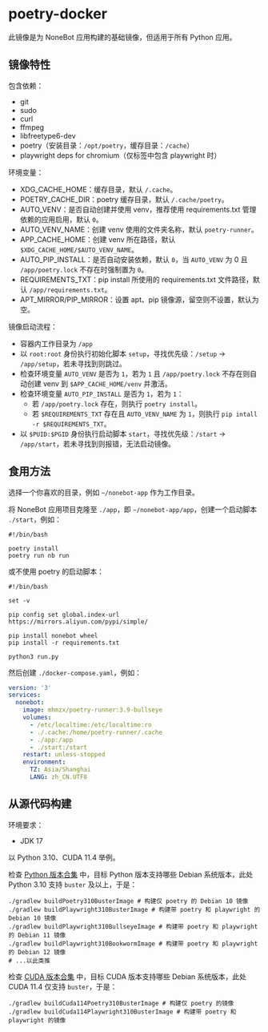 # poetry-docker

此镜像是为 NoneBot 应用构建的基础镜像，但适用于所有 Python 应用。

## 镜像特性

包含依赖：

+ git
+ sudo
+ curl
+ ffmpeg
+ libfreetype6-dev
+ poetry（安装目录：`/opt/poetry`，缓存目录：`/cache`）
+ playwright deps for chromium（仅标签中包含 playwright 时）

环境变量：

+ XDG_CACHE_HOME：缓存目录，默认 `/.cache`。
+ POETRY_CACHE_DIR：poetry 缓存目录，默认 `/.cache/poetry`。
+ AUTO_VENV：是否自动创建并使用 venv，推荐使用 requirements.txt 管理依赖的应用启用，默认 `0`。
+ AUTO_VENV_NAME：创建 venv 使用的文件夹名称，默认 `poetry-runner`。
+ APP_CACHE_HOME：创建 venv 所在路径，默认 `$XDG_CACHE_HOME/$AUTO_VENV_NAME`。
+ AUTO_PIP_INSTALL：是否自动安装依赖，默认 `0`，当 `AUTO_VENV` 为 0 且 `/app/poetry.lock` 不存在时强制置为 `0`。
+ REQUIREMENTS_TXT：pip install 所使用的 requirements.txt 文件路径，默认 `/app/requirements.txt`。
+ APT_MIRROR/PIP_MIRROR：设置 apt、pip 镜像源，留空则不设置，默认为空。

镜像启动流程：

+ 容器内工作目录为 `/app`
+ 以 `root:root` 身份执行初始化脚本 `setup`，寻找优先级：`/setup` -> `/app/setup`，若未寻找到则跳过。
+ 检查环境变量 `AUTO_VENV` 是否为 `1`，若为 `1` 且 `/app/poetry.lock` 不存在则自动创建 venv 到 `$APP_CACHE_HOME/venv` 并激活。
+ 检查环境变量 `AUTO_PIP_INSTALL` 是否为 `1`，若为 `1`：
  + 若 `/app/poetry.lock` 存在，则执行 `poetry install`。
  + 若 `$REQUIREMENTS_TXT` 存在且 `AUTO_VENV_NAME` 为 `1`，则执行 `pip intall -r $REQUIREMENTS_TXT`。
+ 以 `$PUID:$PGID` 身份执行启动脚本 `start`，寻找优先级：`/start` -> `/app/start`，若未寻找到则报错，无法启动镜像。

## 食用方法

选择一个你喜欢的目录，例如 `~/nonebot-app` 作为工作目录。

将 NoneBot 应用项目克隆至 `./app`，即 `~/nonebot-app/app`，创建一个启动脚本 `./start`，例如：

```shell
#!/bin/bash

poetry install
poetry run nb run
```

或不使用 poetry 的启动脚本：

```shell
#!/bin/bash

set -v

pip config set global.index-url https://mirrors.aliyun.com/pypi/simple/

pip install nonebot wheel
pip install -r requirements.txt

python3 run.py
```

然后创建 `./docker-compose.yaml`，例如：

```yaml
version: '3'
services:
  nonebot:
    image: mhmzx/poetry-runner:3.9-bullseye
    volumes:
      - /etc/localtime:/etc/localtime:ro
      - ./.cache:/home/poetry-runner/.cache
      - ./app:/app
      - ./start:/start
    restart: unless-stopped
    environment:
      TZ: Asia/Shanghai
      LANG: zh_CN.UTF8
```

## 从源代码构建

环境要求：

+ JDK 17

以 Python 3.10、CUDA 11.4 举例。

检查 [Python 版本合集](/versions/python.json) 中，目标 Python 版本支持哪些 Debian 系统版本，此处 Python 3.10 支持 `buster` 及以上，于是：

```shell
./gradlew buildPoetry310BusterImage # 构建仅 poetry 的 Debian 10 镜像
./gradlew buildPlaywright310BusterImage # 构建带 poetry 和 playwright 的 Debian 10 镜像
./gradlew buildPlaywright310BullseyeImage # 构建带 poetry 和 playwright 的 Debian 11 镜像
./gradlew buildPlaywright310BookwormImage # 构建带 poetry 和 playwright 的 Debian 12 镜像
# ...以此类推
```

检查 [CUDA 版本合集](/versions/cuda.json) 中，目标 CUDA 版本支持哪些 Debian 系统版本，此处 CUDA 11.4 仅支持 `buster`，于是：

```shell
./gradlew buildCuda114Poetry310BusterImage # 构建仅 poetry 的镜像
./gradlew buildCuda114Playwright310BusterImage # 构建带 poetry 和 playwright 的镜像
```
